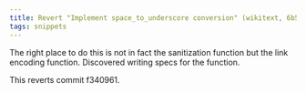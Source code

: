 ```yaml
---
title: Revert "Implement space_to_underscore conversion" (wikitext, 6b5f819)
tags: snippets
---
```


The right place to do this is not in fact the sanitization function but the link encoding function. Discovered writing specs for the function.

This reverts commit f340961.

